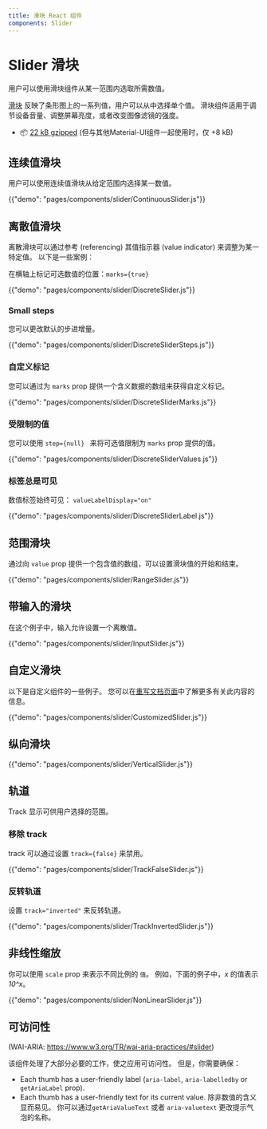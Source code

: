 ```yaml
---
title: 滑块 React 组件
components: Slider
---
```


# Slider 滑块

<p class="description">用户可以使用滑块组件从某一范围内选取所需数值。</p>

[滑块](https://material.io/design/components/sliders.html) 反映了条形图上的一系列值，用户可以从中选择单个值。 滑块组件适用于调节设备音量、调整屏幕亮度，或者改变图像滤镜的强度。

- 📦 [22 kB gzipped](/size-snapshot) (但与其他Material-UI组件一起使用时，仅 +8 kB)

## 连续值滑块

用户可以使用连续值滑块从给定范围内选择某一数值。

{{"demo": "pages/components/slider/ContinuousSlider.js"}}

## 离散值滑块

离散滑块可以通过参考 (referencing) 其值指示器 (value indicator) 来调整为某一特定值。 以下是一些案例：

在横轴上标记可选数值的位置：`marks={true}`

{{"demo": "pages/components/slider/DiscreteSlider.js"}}

### Small steps

您可以更改默认的步进增量。

{{"demo": "pages/components/slider/DiscreteSliderSteps.js"}}

### 自定义标记

您可以通过为 `marks` prop 提供一个含义数据的数组来获得自定义标记。

{{"demo": "pages/components/slider/DiscreteSliderMarks.js"}}

### 受限制的值

您可以使用 `step={null} ` 来将可选值限制为 `marks` prop 提供的值。

{{"demo": "pages/components/slider/DiscreteSliderValues.js"}}

### 标签总是可见

数值标签始终可见： `valueLabelDisplay="on"`

{{"demo": "pages/components/slider/DiscreteSliderLabel.js"}}

## 范围滑块

通过向 `value` prop 提供一个包含值的数组，可以设置滑块值的开始和结束。

{{"demo": "pages/components/slider/RangeSlider.js"}}

## 带输入的滑块

在这个例子中，输入允许设置一个离散值。

{{"demo": "pages/components/slider/InputSlider.js"}}

## 自定义滑块

以下是自定义组件的一些例子。 您可以在[重写文档页面](/customization/components/)中了解更多有关此内容的信息。

{{"demo": "pages/components/slider/CustomizedSlider.js"}}

## 纵向滑块

{{"demo": "pages/components/slider/VerticalSlider.js"}}

## 轨道

Track 显示可供用户选择的范围。

### 移除 track

track 可以通过设置 `track={false}` 来禁用。

{{"demo": "pages/components/slider/TrackFalseSlider.js"}}

### 反转轨道

设置 `track="inverted"` 来反转轨道。

{{"demo": "pages/components/slider/TrackInvertedSlider.js"}}

## 非线性缩放

你可以使用 `scale` prop 来表示不同比例的 `值`。 例如，下面的例子中，*x* 的值表示 *10^x*。

{{"demo": "pages/components/slider/NonLinearSlider.js"}}

## 可访问性

(WAI-ARIA: https://www.w3.org/TR/wai-aria-practices/#slider)

该组件处理了大部分必要的工作，使之应用可访问性。 但是，你需要确保：

- Each thumb has a user-friendly label (`aria-label`, `aria-labelledby` or `getAriaLabel` prop).
- Each thumb has a user-friendly text for its current value. 除非数值的含义显而易见。 你可以通过`getAriaValueText` 或者 `aria-valuetext` 更改提示气泡的名称。